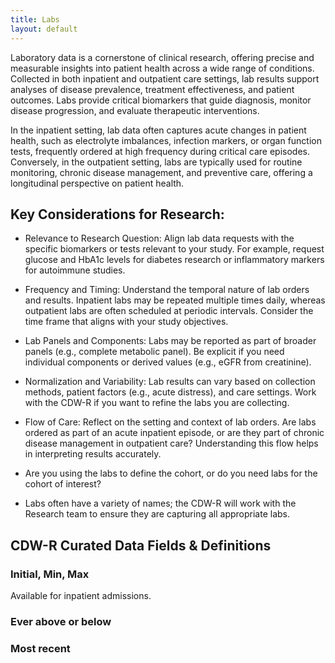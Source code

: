 ```yaml
---
title: Labs
layout: default
---
```


Laboratory data is a cornerstone of clinical research, offering precise and measurable insights into patient health across a wide range of conditions. Collected in both inpatient and outpatient care settings, lab results support analyses of disease prevalence, treatment effectiveness, and patient outcomes. Labs provide critical biomarkers that guide diagnosis, monitor disease progression, and evaluate therapeutic interventions.

In the inpatient setting, lab data often captures acute changes in patient health, such as electrolyte imbalances, infection markers, or organ function tests, frequently ordered at high frequency during critical care episodes. Conversely, in the outpatient setting, labs are typically used for routine monitoring, chronic disease management, and preventive care, offering a longitudinal perspective on patient health.

## Key Considerations for Research:
- Relevance to Research Question: Align lab data requests with the specific biomarkers or tests relevant to your study. For example, request glucose and HbA1c levels for diabetes research or inflammatory markers for autoimmune studies.

- Frequency and Timing: Understand the temporal nature of lab orders and results. Inpatient labs may be repeated multiple times daily, whereas outpatient labs are often scheduled at periodic intervals. Consider the time frame that aligns with your study objectives.
- Lab Panels and Components: Labs may be reported as part of broader panels (e.g., complete metabolic panel). Be explicit if you need individual components or derived values (e.g., eGFR from creatinine).
- Normalization and Variability: Lab results can vary based on collection methods, patient factors (e.g., acute distress), and care settings. Work with the CDW-R if you want to refine the labs you are collecting.
- Flow of Care: Reflect on the setting and context of lab orders. Are labs ordered as part of an acute inpatient episode, or are they part of chronic disease management in outpatient care? Understanding this flow helps in interpreting results accurately.
- Are you using the labs to define the cohort, or do you need labs for the cohort of interest?
- Labs often have a variety of names; the CDW-R will work with the Research team to ensure they are capturing all appropriate labs.
  
## CDW-R Curated Data Fields & Definitions

### Initial, Min, Max
Available for inpatient admissions. 

### Ever above or below

### Most recent
